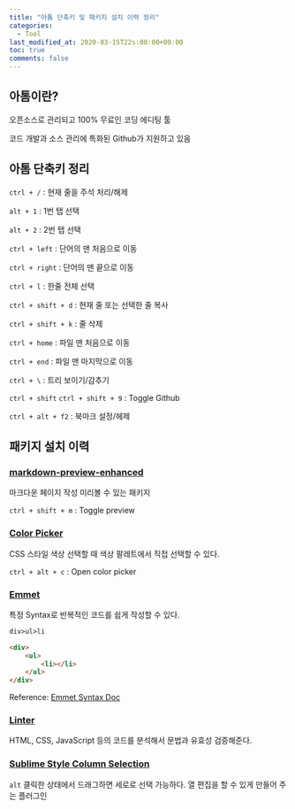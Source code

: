 ```yaml
---
title: "아톰 단축키 및 패키지 설치 이력 정리"
categories:
  - Tool
last_modified_at: 2020-03-15T22s:00:00+09:00
toc: true
comments: false
---
```

## 아톰이란?
오픈소스로 관리되고 100% 무료인 코딩 에디팅 툴

코드 개발과 소스 관리에 특화된 Github가 지원하고 있음

## 아톰 단축키 정리

`ctrl + /` : 현재 줄을 주석 처리/해제

`alt + 1` : 1번 탭 선택

`alt + 2` : 2번 탭 선택

`ctrl + left` : 단어의 맨 처음으로 이동

`ctrl + right` : 단어의 맨 끝으로 이동

`ctrl + l` : 한줄 전체 선택

`ctrl + shift + d` : 현재 줄 또는 선택한 줄 복사

`ctrl + shift + k` : 줄 삭제

`ctrl + home` : 파일 맨 처음으로 이동

`ctrl + end` : 파일 맨 마지막으로 이동

`ctrl + \` : 트리 보이기/감추기

`ctrl + shift`
`ctrl + shift + 9` : Toggle Github

`ctrl + alt + f2` : 북마크 설정/헤제

## 패키지 설치 이력

### [markdown-preview-enhanced](https://atom.io/packages/markdown-preview-enhanced)
마크다운 페이지 작성 미리볼 수 있는 패키지

`ctrl + shift + m` : Toggle preview

### [Color Picker](https://atom.io/packages/color-picker)
CSS 스타일 색상 선택할 때 색상 팔레트에서 직접 선택할 수 있다.

`ctrl + alt + c` : Open color picker


### [Emmet](https://atom.io/packages/emmet)
특정 Syntax로 반복적인 코드를 쉽게 작성할 수 있다.
```html
div>ul>li
```

```html
<div>
    <ul>
        <li></li>
    </ul>
</div>
```
Reference: [Emmet Syntax Doc](https://docs.emmet.io/abbreviations/syntax/)

### [Linter](https://atom.io/packages/linter)
HTML, CSS, JavaScript 등의 코드를 분석해서 문법과 유효성 검증해준다.

### [Sublime Style Column Selection](https://atom.io/packages/Sublime-Style-Column-Selection)
`alt` 클릭한 상태에서 드래그하면 세로로 선택 가능하다. 열 편집을 할 수 있게 만들어 주는 플러그인
